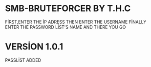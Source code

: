 # SMB-BRUTEFORCER BY T.H.C

FİRST,ENTER THE İP ADRESS THEN ENTER THE USERNAME FİNALLY ENTER THE PASSWORD LİST'S NAME AND THERE YOU GO



# VERSİON 1.0.1
PASSLİST ADDED
